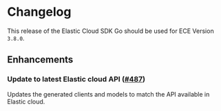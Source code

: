 # Changelog

This release of the Elastic Cloud SDK Go should be used for ECE Version `3.8.0`.

## Enhancements

### Update to latest Elastic cloud API ([#487](https://github.com/elastic/cloud-sdk-go/issues/487))

Updates the generated clients and models to match the API available in Elastic cloud.

